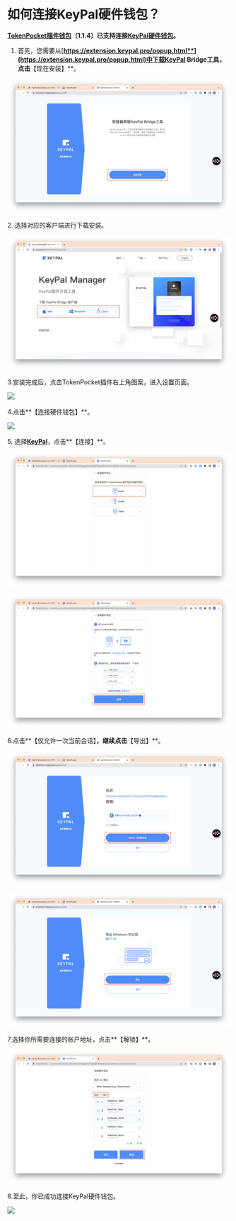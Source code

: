 # 如何连接KeyPal硬件钱包？

[**TokenPocket插件钱包**](https://extension.tokenpocket.pro/#/)**（1.1.4）已支持连接**[**KeyPal硬件钱包**](https://www.keypal.pro/)**。**

1. 首先，您需要从[**https://extension.keypal.pro/popup.html**](https://extension.keypal.pro/popup.html)中下载KeyPal Bridge工具，点击**【现在安装】**。

![](../../../.gitbook/assets/102.png)

2\. 选择对应的客户端进行下载安装。

![](../../../.gitbook/assets/截屏2022-07-12下午7.15.48.png)

3.安装完成后，点击TokenPocket插件右上角图案，进入设置页面。

![](<../../../.gitbook/assets/组 86.png>)

4.点击**【连接硬件钱包】**。

![](<../../../.gitbook/assets/组 72.png>)

5\. 选择[**KeyPal**](https://keypal.pro/)，点击**【连接】**。

![](../../../.gitbook/assets/103.png)

![](../../../.gitbook/assets/104.png)

6.点击**【仅允许一次当前会话】**，继续点击**【导出】**。

![](../../../.gitbook/assets/105.png)

![](../../../.gitbook/assets/106.png)

7.选择你所需要连接的账户地址，点击**【解锁】**。

![](../../../.gitbook/assets/107.png)

8.至此，你已成功连接KeyPal硬件钱包。

![](<../../../.gitbook/assets/组 85.png>)
